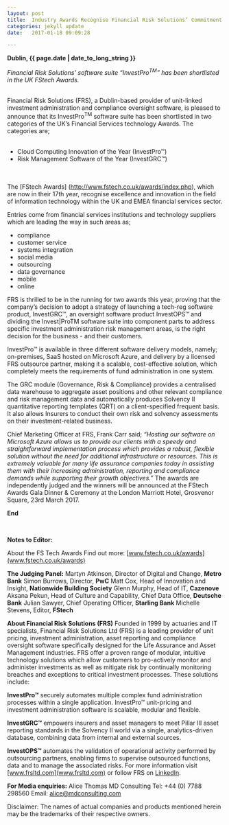 ```yaml
---
layout: post
title:  Industry Awards Recognise Financial Risk Solutions’ Commitment to Cloud Innovation and Risk Management Software
categories: jekyll update
date:   2017-01-18 09:09:28

---
```


**Dublin, {{ page.date | date_to_long_string }}** 

*Financial Risk Solutions’ software suite “InvestPro<sup>TM</sup>” has been shortlisted in the UK FStech Awards.*

<br>
Financial Risk Solutions (FRS), a Dublin-based provider of unit-linked investment administration and compliance oversight software, is pleased to announce that its InvestPro<sup>TM</sup> software suite has been shortlisted in two categories of the UK’s Financial Services technology Awards.  The categories are;<br><br>

-	Cloud Computing Innovation of the Year (InvestPro™)
-	Risk Management Software of the Year (InvestGRC™)

<br><br>
The [FStech Awards] (http://www.fstech.co.uk/awards/index.php), which are now in their 17th year, recognise excellence and innovation in the field of information technology within the UK and EMEA financial services sector. 


Entries come from financial services institutions and technology suppliers which are leading the way in such areas as;
 
-	compliance
-	customer service
-	systems integration
-	social media
-	outsourcing
-	data governance
-	mobile
-	online 

FRS is thrilled to be in the running for two awards this year, proving that the company’s decision to adopt a strategy of launching a tech-reg software product, InvestGRC™, an oversight software product InvestOPS™ and dividing the Invest|ProTM software suite into component parts to address specific investment administration risk management areas, is the right decision for the business - and their customers. 

InvestPro™ is available in three different software delivery models, namely; on-premises, SaaS hosted on Microsoft Azure, and delivery by a licensed FRS outsource partner, making it a scalable, cost-effective solution, which completely meets the requirements of fund administration in one system.  


The GRC module (Governance, Risk & Compliance) provides a centralised data warehouse to aggregate asset positions and other relevant compliance and risk management data and automatically produces Solvency II quantitative reporting templates (QRT) on a client-specified frequent basis.  It also allows Insurers to conduct their own risk and solvency assessments on their investment-related business.

Chief Marketing Officer at FRS, Frank Carr said; 
 *“Hosting our software on Microsoft Azure allows us to provide our clients with a speedy and straightforward implementation process which provides a robust, flexible solution without the need for additional infrastructure or resources. This is extremely valuable for many life assurance companies today in assisting them with their increasing administration, reporting and compliance demands while supporting their growth objectives.”* 
The awards are independently judged and the winners will be announced at the FStech Awards Gala Dinner & Ceremony at the London Marriott Hotel, Grosvenor Square, 23rd March 2017.



**End**

<br>

**Notes to Editor:**

About the FS Tech Awards
Find out more: [www.fstech.co.uk/awards](www.fstech.co.uk/awards)

**The Judging Panel:**
Martyn Atkinson, Director of Digital and Change, **Metro Bank**
Simon Burrows, Director, **PwC**
Matt Cox, Head of Innovation and Insight, **Nationwide Building Society**
Glenn Murphy, Head of IT, **Cazenove**
Aksana Pekun, Head of Culture and Capability, Chief Data Office, **Deutsche Bank**
Julian Sawyer, Chief Operating Officer, **Starling Bank**
Michelle Stevens, Editor, **FStech**


**About Financial Risk Solutions (FRS)**
Founded in 1999 by actuaries and IT specialists, Financial Risk Solutions Ltd (FRS) is a leading provider of unit pricing, investment administration, asset reporting and compliance oversight software specifically designed for the Life Assurance and Asset Management industries. 
FRS offer a proven range of modular, intuitive technology solutions which allow customers to pro-actively monitor and administer investments as well as mitigate risk by continually monitoring breaches and exceptions to critical investment processes. These solutions include:

**InvestPro™** securely automates multiple complex fund administration processes within a single application. InvestPro™ unit-pricing and investment administration software is scalable, modular and flexible. 

**InvestGRC™** empowers insurers and asset managers to meet Pillar III asset reporting standards in the Solvency II world via a single, analytics-driven database, combining data from internal and external sources. 

**InvestOPS™** automates the validation of operational activity performed by outsourcing partners, enabling firms to supervise outsourced functions, data and to manage the associated risks. 
For more information visit [www.frsltd.com](www.frsltd.com) or follow FRS on [LinkedIn](https://www.linkedin.com/company/frs-ltd).


**For Media enquiries:**
Alice Thomas
MD Consulting 
Tel: +44 (0) 7788 298560 
Email: alice@mdconsulting.com


Disclaimer: The names of actual companies and products mentioned herein may be the trademarks of their respective owners.  

